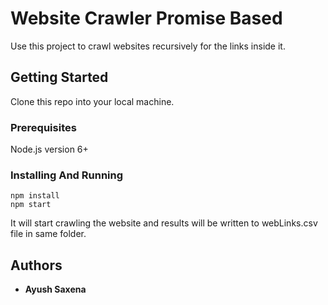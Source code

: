 # Website Crawler Promise Based

Use this project to crawl websites recursively for the links inside it.

## Getting Started

Clone this repo into your local machine.

### Prerequisites

Node.js version 6+

### Installing And Running

```
npm install
npm start

```
It will start crawling the website and results will be written to webLinks.csv file in same folder.

## Authors

* **Ayush Saxena** 
